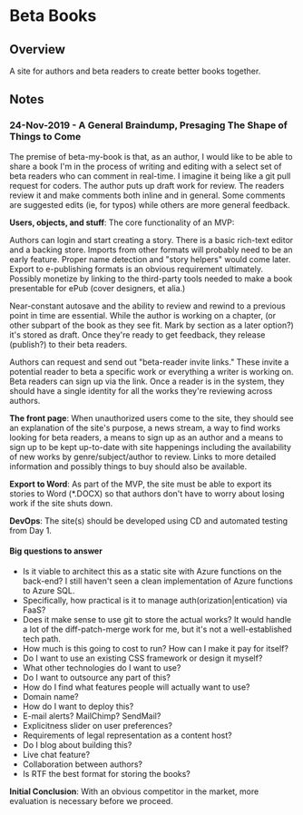 # Beta Books

## Overview

A site for authors and beta readers to create better books together.

## Notes

### 24-Nov-2019 - A General Braindump, Presaging The Shape of Things to Come

The premise of beta-my-book is that, as an author, I would like to be able to share a book I'm in the process of writing and editing with a select set of beta readers who can comment in real-time. I imagine it being like a git pull request for coders. The author puts up draft work for review. The readers review it and make comments both inline and in general. Some comments are suggested edits (ie, for typos) while others are more general feedback.

**Users, objects, and stuff**: The core functionality of an MVP: 

Authors can login and start creating a story. There is a basic rich-text editor and a backing store. Imports from other formats will probably need to be an early feature. Proper name detection and "story helpers" would come later. Export to e-publishing formats is an obvious requirement ultimately. Possibly monetize by linking to the third-party tools needed to make a book presentable for ePub (cover designers, et alia.)

Near-constant autosave and the ability to review and rewind to a previous point in time are essential. While the author is working on a chapter, (or other subpart of the book as they see fit. Mark by section as a later option?) it's stored as draft. Once they're ready to get feedback, they release (publish?) to their beta readers.

Authors can request and send out "beta-reader invite links." These invite a potential reader to beta a specific work or everything a writer is working on. Beta readers can sign up via the link. Once a reader is in the system, they should have a single identity for all the works they're reviewing across authors.

**The front page**: When unauthorized users come to the site, they should see an explanation of the site's purpose, a news stream, a way to find works looking for beta readers, a means to sign up as an author and a means to sign up to be kept up-to-date with site happenings including the availability of new works by genre/subject/author to review. Links to more detailed information and possibly things to buy should also be available.

**Export to Word**: As part of the MVP, the site must be able to export its stories to Word (*.DOCX) so that authors don't have to worry about losing work if the site shuts down.

**DevOps**: The site(s) should be developed using CD and automated testing from Day 1.

#### Big questions to answer

* Is it viable to architect this as a static site with Azure functions on the back-end? I still haven't seen a clean implementation of Azure functions to Azure SQL.
* Specifically, how practical is it to manage auth(orization|entication) via FaaS?
* Does it make sense to use git to store the actual works? It would handle a lot of the diff-patch-merge work for me, but it's not a well-established tech path.
* How much is this going to cost to run? How can I make it pay for itself?
* Do I want to use an existing CSS framework or design it myself?
* What other technologies do I want to use?
* Do I want to outsource any part of this?
* How do I find what features people will actually want to use?
* Domain name?
* How do I want to deploy this?
* E-mail alerts? MailChimp? SendMail?
* Explicitness slider on user preferences?
* Requirements of legal representation as a content host?
* Do I blog about building this?
* Live chat feature?
* Collaboration between authors?
* Is RTF the best format for storing the books?

**Initial Conclusion**: With an obvious competitor in the market, more evaluation is necessary before we proceed.
